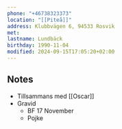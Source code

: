 ```yaml
---
phone: "+46738323373"
location: "[[Piteå]]"
address: Klubbvägen 6, 94533 Rosvik
met: 
lastname: Lundbäck
birthday: 1990-11-04
modified: 2024-09-15T17:05:20+02:00
---
```


## Notes

- Tillsammans med [[Oscar]]
- Gravid
	- BF 17 November
	- Pojke
